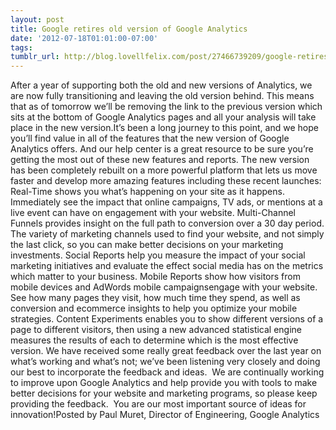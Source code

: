 ```yaml
---
layout: post
title: Google retires old version of Google Analytics
date: '2012-07-18T01:01:00-07:00'
tags: 
tumblr_url: http://blog.lovellfelix.com/post/27466739209/google-retires-old-version-of-google-analytics
---
```




After a year of supporting both the old and new versions of Analytics, we are now fully transitioning and leaving the old version behind. This means that as of tomorrow we’ll be removing the link to the previous version which sits at the bottom of Google Analytics pages and all your analysis will take place in the new version.It’s been a long journey to this point, and we hope you’ll find value in all of the features that the new version of Google Analytics offers. And our help center is a great resource to be sure you’re getting the most out of these new features and reports. The new version has been completely rebuilt on a more powerful platform that lets us move faster and develop more amazing features including these recent launches:
Real-Time shows you what’s happening on your site as it happens. Immediately see the impact that online campaigns, TV ads, or mentions at a live event can have on engagement with your website.
Multi-Channel Funnels provides insight on the full path to conversion over a 30 day period. The variety of marketing channels used to find your website, and not simply the last click, so you can make better decisions on your marketing investments.
Social Reports help you measure the impact of your social marketing initiatives and evaluate the effect social media has on the metrics which matter to your business.
Mobile Reports show how visitors from mobile devices and AdWords mobile campaignsengage with your website. See how many pages they visit, how much time they spend, as well as conversion and ecommerce insights to help you optimize your mobile strategies.
Content Experiments enables you to show different versions of a page to different visitors, then using a new advanced statistical engine measures the results of each to determine which is the most effective version.
We have received some really great feedback over the last year on what’s working and what’s not; we’ve been listening very closely and doing our best to incorporate the feedback and ideas.  We are continually working to improve upon Google Analytics and help provide you with tools to make better decisions for your website and marketing programs, so please keep providing the feedback.  You are our most important source of ideas for innovation!Posted by Paul Muret, Director of Engineering, Google Analytics
